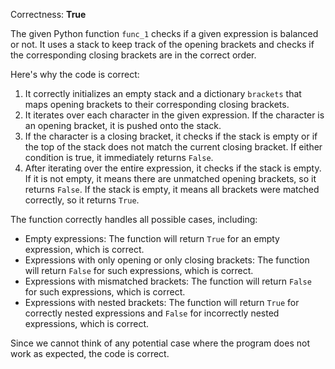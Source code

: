 Correctness: **True**

The given Python function `func_1` checks if a given expression is balanced or not. It uses a stack to keep track of the opening brackets and checks if the corresponding closing brackets are in the correct order.

Here's why the code is correct:

1. It correctly initializes an empty stack and a dictionary `brackets` that maps opening brackets to their corresponding closing brackets.
2. It iterates over each character in the given expression. If the character is an opening bracket, it is pushed onto the stack.
3. If the character is a closing bracket, it checks if the stack is empty or if the top of the stack does not match the current closing bracket. If either condition is true, it immediately returns `False`.
4. After iterating over the entire expression, it checks if the stack is empty. If it is not empty, it means there are unmatched opening brackets, so it returns `False`. If the stack is empty, it means all brackets were matched correctly, so it returns `True`.

The function correctly handles all possible cases, including:

* Empty expressions: The function will return `True` for an empty expression, which is correct.
* Expressions with only opening or only closing brackets: The function will return `False` for such expressions, which is correct.
* Expressions with mismatched brackets: The function will return `False` for such expressions, which is correct.
* Expressions with nested brackets: The function will return `True` for correctly nested expressions and `False` for incorrectly nested expressions, which is correct.

Since we cannot think of any potential case where the program does not work as expected, the code is correct.